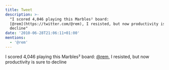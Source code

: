 ```yaml
---
title: Tweet
description: >-
  "I scored 4,046 playing this Marbles² board: 
  [@rem](https://twitter.com/@rem), I resisted, but now productivity is sure to
  decline"
date: '2010-06-28T21:06:11+01:00'
mentions:
  - '@rem'
---
```

I scored 4,046 playing this Marbles² board:  [@rem](https://twitter.com/@rem), I resisted, but now productivity is sure to decline
